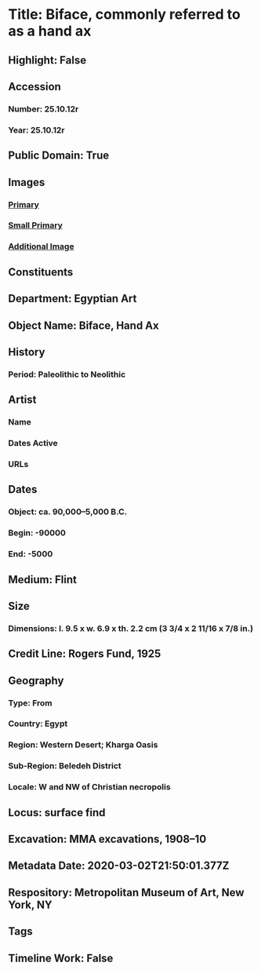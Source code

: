# Title: Biface, commonly referred to as a hand ax
## Highlight: False
## Accession
### Number: 25.10.12r
### Year: 25.10.12r
## Public Domain: True
## Images
### [Primary](https://images.metmuseum.org/CRDImages/eg/original/25.10.12r_EGDP011358.jpg)
### [Small Primary](https://images.metmuseum.org/CRDImages/eg/web-large/25.10.12r_EGDP011358.jpg)
### [Additional Image](https://images.metmuseum.org/CRDImages/eg/original/25.10.12r_EGDP011359.jpg)
## Constituents
## Department: Egyptian Art
## Object Name: Biface, Hand Ax
## History
### Period: Paleolithic to Neolithic
## Artist
### Name
### Dates Active
### URLs
## Dates
### Object: ca. 90,000–5,000 B.C.
### Begin: -90000
### End: -5000
## Medium: Flint
## Size
### Dimensions: l. 9.5 x w. 6.9 x th. 2.2 cm (3 3/4 x 2 11/16 x 7/8 in.)
## Credit Line: Rogers Fund, 1925
## Geography
### Type: From
### Country: Egypt
### Region: Western Desert; Kharga Oasis
### Sub-Region: Beledeh District
### Locale: W and NW of Christian necropolis
## Locus: surface find
## Excavation: MMA excavations, 1908–10
## Metadata Date: 2020-03-02T21:50:01.377Z
## Respository: Metropolitan Museum of Art, New York, NY
## Tags
## Timeline Work: False
